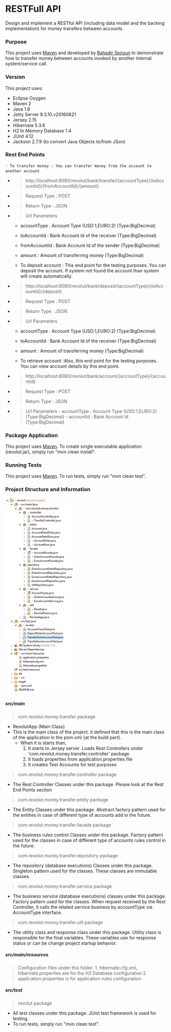 # RESTFull API
Design and implement a RESTful API (including data model and the backing implementation) for money
transfers between accounts.

### Purpose
This project uses [Maven](https://maven.apache.org/) and developed by [Bahadir Sezgun](https://www.linkedin.com/in/bsezgun/) to demonstrate how to transfer money between accounts invoked by another internal system/service call.

### Version
This project uses:
- Eclipse Oxygen
- Maven 2
- Java 1.8
- Jetty Server 9.3.10.v20160621
- Jersey 2.15
- Hibernate 5.3.6
- H2 In Memory Database 1.4
- JUnit 4.12
- Jackson 2.7.9 (to convert Java Objects to/from JSon)
 
### Rest End Points
    - To transfer money : You can transfer money from the account to another account
  - > http://localhost:8080/revolut/bank/transfer/{accountType}/{toAccountId}/{fromAccountId}/{amount}
  - > Request Type : POST
  - > Return Type  : JSON
  - > Url Parameters
     - accountType : Account Type (USD:1,EURO:2) (Type:BigDecimal)
     - toAccountId : Bank Account Id of the receiver (Type:BigDecimal)
     - fromAccountId : Bank Account Id of the sender (Type:BigDecimal)
     - amount : Amount of transferring money (Type:BigDecimal)

    - To deposit account : This end point for the testing purposes. You can deposit the account. If system not found the account than system will create automatically.  
  - > http://localhost:8080/revolut/bank/deposit/{accountType}/{toAccountId}/{deposit} 
  - > Request Type : POST
  - > Return Type  : JSON
  - > Url Parameters
      - accountType : Account Type (USD:1,EURO:2) (Type:BigDecimal)
      - toAccountId : Bank Account Id of the receiver (Type:BigDecimal) 
      - amount : Amount of transferring money (Type:BigDecimal)

    - To retrieve account :Also, this end point for the testing purposes. You can view account details by this end point. 
  - > http://localhost:8080/revolut/bank/account/{accountType}/{accountId} 
  - > Request Type : POST
  - > Return Type  : JSON
  - > Url Parameters
      	- accountType : Account Type (USD:1,EURO:2) (Type:BigDecimal)
    	- accountId : Bank Account Id  (Type:BigDecimal)  
    
### Package Application
This project uses [Maven](https://maven.apache.org/).
To create single executable application (revolut.jar), simply run "mvn clean install".

### Running Tests
This project uses [Maven](https://maven.apache.org/).
To run tests, simply run "mvn clean test".

### Project Structure and Information
	
![alt text](https://github.com/bsezgun/revolut/blob/master/revolut/src/main/resources/imgs/project_structure.PNG)

##### src/main	
> com.revolut.money.transfer package
- RevolutApp (Main Class)
- This is the main class of the project. it defined that this is the main class of the application in the pom.xml {at the build part}.
	- When it is starts than, 
		1. It starts to Jersey server. Loads Rest Controllers under 'com.revolut.money.transfer.controller' package.
		2. It loads properties from application.properties file
		3. It creates Test Accounts for test purposes
		    
> com.revolut.money.transfer.controller package
- The Rest Controller Classes under this package. Please look at the Rest End Points section
		
> com.revolut.money.transfer.entity package
- The Entity Classes under this package. Abstract factory pattern used for the entities in case of different type of accounts add in the future.

> com.revolut.money.transfer.facade package
- The business rules control Classes under this package. Factory pattern used for the classes in case of different type of accounts rules control in the future.
		
> com.revolut.money.transfer.repository package
- The repository (database executions) Classes under this package. Singleton pattern used for the classes. These classes are immutable classes.
			
> com.revolut.money.transfer.service package
- The business service (database executions) classes under this package. Factory pattern used for the classes. When request received by the Rest Controller, it calls the related service business by accountType via AccountType interface.
		
> com.revolut.money.transfer.util package
- The utility class and response class  under this package. Utility class is responsible for the final variables. These variables use for response status or can be change project startup behavior.
		 
##### src/main/resources
> Configuration files under this folder. 
		  1. hibernate.cfg.xml, hibernate.properties are for the H2 Database configuration 
		  2. application.properties is for application rules configuration
#####  src/test
> revolut package
- All test classes under this package. JUnit test framework is used for testing.	
- To run tests, simply run "mvn clean test".	

